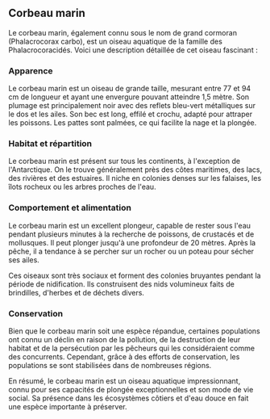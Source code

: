 ## Corbeau marin

Le corbeau marin, également connu sous le nom de grand cormoran (Phalacrocorax carbo), est un oiseau aquatique de la famille des Phalacrocoracidés. Voici une description détaillée de cet oiseau fascinant :

### Apparence

Le corbeau marin est un oiseau de grande taille, mesurant entre 77 et 94 cm de longueur et ayant une envergure pouvant atteindre 1,5 mètre. Son plumage est principalement noir avec des reflets bleu-vert métalliques sur le dos et les ailes. Son bec est long, effilé et crochu, adapté pour attraper les poissons. Les pattes sont palmées, ce qui facilite la nage et la plongée.

### Habitat et répartition

Le corbeau marin est présent sur tous les continents, à l'exception de l'Antarctique. On le trouve généralement près des côtes maritimes, des lacs, des rivières et des estuaires. Il niche en colonies denses sur les falaises, les îlots rocheux ou les arbres proches de l'eau.

### Comportement et alimentation

Le corbeau marin est un excellent plongeur, capable de rester sous l'eau pendant plusieurs minutes à la recherche de poissons, de crustacés et de mollusques. Il peut plonger jusqu'à une profondeur de 20 mètres. Après la pêche, il a tendance à se percher sur un rocher ou un poteau pour sécher ses ailes.

Ces oiseaux sont très sociaux et forment des colonies bruyantes pendant la période de nidification. Ils construisent des nids volumineux faits de brindilles, d'herbes et de déchets divers.

### Conservation

Bien que le corbeau marin soit une espèce répandue, certaines populations ont connu un déclin en raison de la pollution, de la destruction de leur habitat et de la persécution par les pêcheurs qui les considéraient comme des concurrents. Cependant, grâce à des efforts de conservation, les populations se sont stabilisées dans de nombreuses régions.

En résumé, le corbeau marin est un oiseau aquatique impressionnant, connu pour ses capacités de plongée exceptionnelles et son mode de vie social. Sa présence dans les écosystèmes côtiers et d'eau douce en fait une espèce importante à préserver.